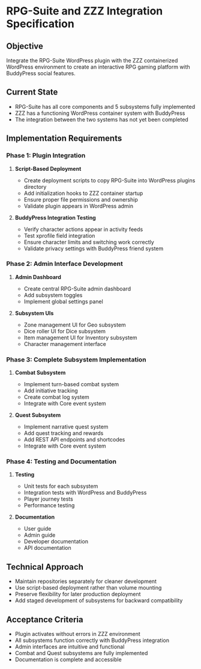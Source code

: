 # RPG-Suite and ZZZ Integration Specification

## Objective
Integrate the RPG-Suite WordPress plugin with the ZZZ containerized WordPress environment to create an interactive RPG gaming platform with BuddyPress social features.

## Current State
- RPG-Suite has all core components and 5 subsystems fully implemented
- ZZZ has a functioning WordPress container system with BuddyPress
- The integration between the two systems has not yet been completed

## Implementation Requirements

### Phase 1: Plugin Integration
1. **Script-Based Deployment**
   - Create deployment scripts to copy RPG-Suite into WordPress plugins directory
   - Add initialization hooks to ZZZ container startup
   - Ensure proper file permissions and ownership
   - Validate plugin appears in WordPress admin

2. **BuddyPress Integration Testing**
   - Verify character actions appear in activity feeds
   - Test xprofile field integration
   - Ensure character limits and switching work correctly
   - Validate privacy settings with BuddyPress friend system

### Phase 2: Admin Interface Development
1. **Admin Dashboard**
   - Create central RPG-Suite admin dashboard
   - Add subsystem toggles
   - Implement global settings panel

2. **Subsystem UIs**
   - Zone management UI for Geo subsystem
   - Dice roller UI for Dice subsystem 
   - Item management UI for Inventory subsystem
   - Character management interface

### Phase 3: Complete Subsystem Implementation
1. **Combat Subsystem**
   - Implement turn-based combat system
   - Add initiative tracking
   - Create combat log system
   - Integrate with Core event system

2. **Quest Subsystem**
   - Implement narrative quest system
   - Add quest tracking and rewards
   - Add REST API endpoints and shortcodes
   - Integrate with Core event system

### Phase 4: Testing and Documentation
1. **Testing**
   - Unit tests for each subsystem
   - Integration tests with WordPress and BuddyPress
   - Player journey tests
   - Performance testing

2. **Documentation**
   - User guide
   - Admin guide
   - Developer documentation
   - API documentation

## Technical Approach
- Maintain repositories separately for cleaner development
- Use script-based deployment rather than volume mounting
- Preserve flexibility for later production deployment
- Add staged development of subsystems for backward compatibility

## Acceptance Criteria
- Plugin activates without errors in ZZZ environment
- All subsystems function correctly with BuddyPress integration
- Admin interfaces are intuitive and functional
- Combat and Quest subsystems are fully implemented
- Documentation is complete and accessible